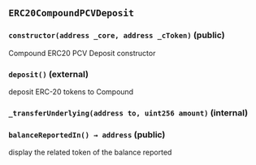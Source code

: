 ## `ERC20CompoundPCVDeposit`






### `constructor(address _core, address _cToken)` (public)

Compound ERC20 PCV Deposit constructor




### `deposit()` (external)

deposit ERC-20 tokens to Compound



### `_transferUnderlying(address to, uint256 amount)` (internal)





### `balanceReportedIn() → address` (public)

display the related token of the balance reported






